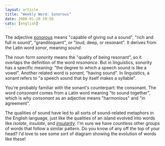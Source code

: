 ```yaml
---
layout: article
title: "Weekly Word: Sonorous"
date: 2008-01-28 19:50
cats: [english]
---
```

The adjective <em><a href="http://dictionary.reference.com/browse/sonorous">sonorous</a></em> means "capable of giving out a sound", "rich and full in sound", "grandiloquent", or "loud, deep, or resonant". It derives from the Latin word <em>sonor</em>, meaning <em>sound</em>.

The noun form <em>sonority</em> means the "quality of being resonant", so it overlaps the definition of the word <em>resonance</em>. But in linguistics, sonority has a specific meaning: "the degree to which a speech sound is like a vowel". Another related word is <em>sonant</em>, "having sound". In linguistics, a sonant refers to "a speech sound that by itself makes a syllable".

You're probably familiar with the sonant's counterpart: the consonant. The word <em>consonant</em> comes from a Latin word meaning "to sound together", which is why <em>consonant</em> as an adjective means "harmonious" and "in agreement".

The qualities of sound have led to all sorts of sound-related metaphors in the English language, just like the qualities of an island evolved into words like <em>isolate</em>, <em>insulate</em>, and <em><a href="http://learningnerd.com/weekly-word-insularity">insularity</a></em>. I'm sure we have countless other groups of words that follow a similar pattern. Do you know of any off the top of your head? I'd love to see some sort of diagram showing the evolution of words like these!
